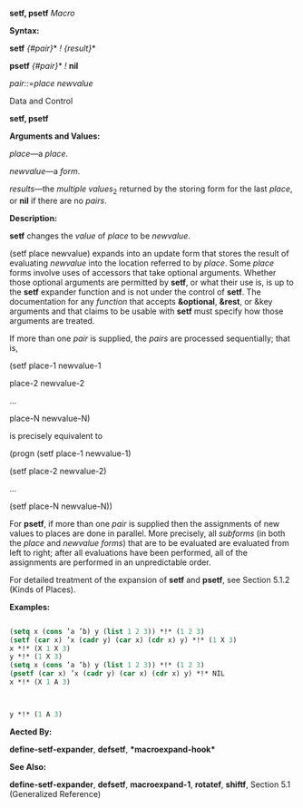 **setf, psetf** *Macro* 



**Syntax:** 



**setf** *\{#pair\}*\* *! \{result\}*\* 



**psetf** *\{#pair\}*\* *!* **nil** 



*pair::*=*place newvalue* 



Data and Control 



 



 



**setf, psetf** 



**Arguments and Values:** 



*place*—a *place*. 



*newvalue*—a *form*. 



*results*—the *multiple values*<sub>2</sub> returned by the storing form for the last *place*, or **nil** if there are no *pairs*. 



**Description:** 



**setf** changes the *value* of *place* to be *newvalue*. 



(setf place newvalue) expands into an update form that stores the result of evaluating *newvalue* into the location referred to by *place*. Some *place* forms involve uses of accessors that take optional arguments. Whether those optional arguments are permitted by **setf**, or what their use is, is up to the **setf** expander function and is not under the control of **setf**. The documentation for any *function* that accepts **&amp;optional**, **&amp;rest**, or &amp;key arguments and that claims to be usable with **setf** must specify how those arguments are treated. 



If more than one *pair* is supplied, the *pairs* are processed sequentially; that is, 



(setf place-1 newvalue-1 



place-2 newvalue-2 



... 



place-N newvalue-N) 



is precisely equivalent to 



(progn (setf place-1 newvalue-1) 



(setf place-2 newvalue-2) 



... 



(setf place-N newvalue-N)) 



For **psetf**, if more than one *pair* is supplied then the assignments of new values to places are done in parallel. More precisely, all *subforms* (in both the *place* and *newvalue forms*) that are to be evaluated are evaluated from left to right; after all evaluations have been performed, all of the assignments are performed in an unpredictable order. 



For detailed treatment of the expansion of **setf** and **psetf**, see Section 5.1.2 (Kinds of Places). 

**Examples:**
```lisp

(setq x (cons ’a ’b) y (list 1 2 3)) *!* (1 2 3) 
(setf (car x) ’x (cadr y) (car x) (cdr x) y) *!* (1 X 3) 
x *!* (X 1 X 3) 
y *!* (1 X 3) 
(setq x (cons ’a ’b) y (list 1 2 3)) *!* (1 2 3) 
(psetf (car x) ’x (cadr y) (car x) (cdr x) y) *!* NIL 
x *!* (X 1 A 3) 



y *!* (1 A 3) 

```
**Aected By:** 



**define-setf-expander**, **defsetf**, **\*macroexpand-hook\*** 



**See Also:** 



**define-setf-expander**, **defsetf**, **macroexpand-1**, **rotatef**, **shiftf**, Section 5.1 (Generalized Reference) 



